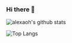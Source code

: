 ### Hi there 👋

![alexaoh's github stats](https://github-readme-stats.vercel.app/api?username=alexaoh&show_icons=true&hide=stars)

![Top Langs](https://github-readme-stats.vercel.app/api/top-langs/?username=alexaoh&hide=makefile)

<!--
**alexaoh/alexaoh** is a ✨ _special_ ✨ repository because its `README.md` (this file) appears on your GitHub profile.

Here are some ideas to get you started:

- 🔭 I’m currently working on ...
- 🌱 I’m currently learning ...
- 👯 I’m looking to collaborate on ...
- 🤔 I’m looking for help with ...
- 💬 Ask me about ...
- 📫 How to reach me: ...
- 😄 Pronouns: ...
- ⚡ Fun fact: ...
-->
